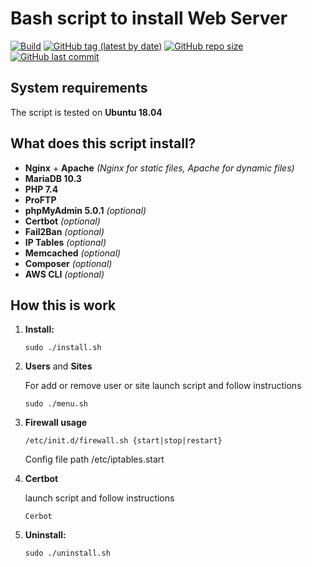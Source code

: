 # Bash script to install Web Server

[![Build](https://github.com/lavrenov/webserver-install-script/workflows/Build/badge.svg)](https://github.com/lavrenov/webserver-install-script)
[![GitHub tag (latest by date)](https://img.shields.io/github/v/tag/lavrenov/webserver-install-script?label=version)](https://github.com/lavrenov/webserver-install-script)
[![GitHub repo size](https://img.shields.io/github/repo-size/lavrenov/webserver-install-script)](https://github.com/lavrenov/webserver-install-script)
[![GitHub last commit](https://img.shields.io/github/last-commit/lavrenov/webserver-install-script)](https://github.com/lavrenov/webserver-install-script/commits/master)

## System requirements

The script is tested on **Ubuntu 18.04**

## What does this script install?

- **Nginx** + **Apache** *(Nginx for static files, Apache for dynamic files)*
- **MariaDB 10.3**
- **PHP 7.4**
- **ProFTP**
- **phpMyAdmin 5.0.1** *(optional)*
- **Certbot** *(optional)*
- **Fail2Ban** *(optional)*
- **IP Tables** *(optional)*
- **Memcached** *(optional)*
- **Composer** *(optional)*
- **AWS CLI** *(optional)*

## How this is work

1. **Install:**
    ```
    sudo ./install.sh
    ```
    
2. **Users** and **Sites**

    For add or remove user or site launch script and follow instructions

    ```
    sudo ./menu.sh
    ```

3. **Firewall usage**   

    ```
    /etc/init.d/firewall.sh {start|stop|restart}
    ```
    
    Config file path /etc/iptables.start
    
4. **Certbot**

    launch script and follow instructions

    ```
    Cerbot
    ```
    
3. **Uninstall:**
    ```
    sudo ./uninstall.sh
    ``` 
